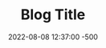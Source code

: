 ---
title: Blog Title
date: 2022-08-08 12:37:00 -500 
categories: [OSCP Prep,Proving Grounds]
tags: [oscp,linux]
---